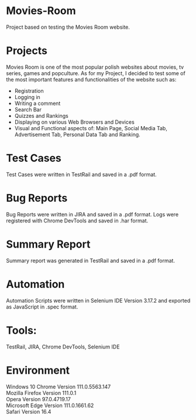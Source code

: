 # Movies-Room
Project based on testing the Movies Room website.

# Projects

Movies Room is one of the most popular polish websites about movies, tv series, games and popculture.
As for my Project, I decided to test some of the most important features and functionalities of the website such as:

- Registration
- Logging in
- Writing a comment
- Search Bar
- Quizzes and Rankings
- Displaying on various Web Browsers and Devices
- Visual and Functional aspects of: Main Page, Social Media Tab, Advertisement Tab, Personal Data Tab and Ranking.

# Test Cases

Test Cases were written in TestRail and saved in a .pdf format.

# Bug Reports

Bug Reports were written in JIRA and saved in a .pdf format. Logs were registered with Chrome DevTools and saved in .har format.

# Summary Report

Summary report was generated in TestRail and saved in a .pdf format.

# Automation

Automation Scripts were written in Selenium IDE Version 3.17.2 and exported as JavaScript in .spec format.

# Tools:
TestRail, JIRA, Chrome DevTools, Selenium IDE

# Environment
Windows 10
Chrome Version 111.0.5563.147 <br>
Mozilla Firefox Version 111.0.1 <br>
Opera Version 97.0.4719.17 <br>
Microsoft Edge Version 111.0.1661.62 <br>
Safari Version 16.4




